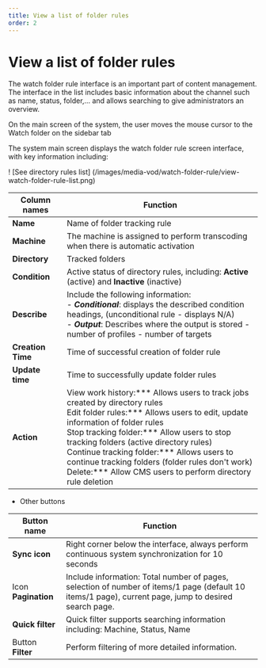 ```yaml
---
title: View a list of folder rules
order: 2
---
```


# View a list of folder rules

The watch folder rule interface is an important part of content management. The interface in the list includes basic information about the channel such as name, status, folder,... and allows searching to give administrators an overview.

On the main screen of the system, the user moves the mouse cursor to the Watch folder on the sidebar tab

The system main screen displays the watch folder rule screen interface, with key information including:

! [See directory rules list] (/images/media-vod/watch-folder-rule/view-watch-folder-rule-list.png)

| Column names      | Function                                                                                                                                                                                                                                                                                                                                                                                                                                                                              |
| ----------------- | ------------------------------------------------------------------------------------------------------------------------------------------------------------------------------------------------------------------------------------------------------------------------------------------------------------------------------------------------------------------------------------------------------------------------------------------------------------------------------------- |
| **Name**          | Name of folder tracking rule                                                                                                                                                                                                                                                                                                                                                                                                                                                          |
| **Machine**       | The machine is assigned to perform transcoding when there is automatic activation                                                                                                                                                                                                                                                                                                                                                                                                     |
| **Directory**     | Tracked folders                                                                                                                                                                                                                                                                                                                                                                                                                                                                       |
| **Condition**     | Active status of directory rules, including: **Active** (active) and **Inactive** (inactive)                                                                                                                                                                                                                                                                                                                                                    |
| **Describe**      | Include the following information: <br/>- _**Conditional**_: displays the described condition headings, (unconditional rule - displays N/A) <br/>- _**Output**_: Describes where the output is stored - number of profiles - number of targets                                                                                                                                                                                                                     |
| **Creation Time** | Time of successful creation of folder rule                                                                                                                                                                                                                                                                                                                                                                                                                                            |
| **Update time**   | Time to successfully update folder rules                                                                                                                                                                                                                                                                                                                                                                                                                                              |
| **Action**        | View work history:\*\*\* Allows users to track jobs created by directory rules<br/>Edit folder rules:\*\*\* Allows users to edit, update information of folder rules<br/>Stop tracking folder:\*\*\* Allow users to stop tracking folders (active directory rules)<br/>Continue tracking folder:\*\*\* Allows users to continue tracking folders (folder rules don't work)<br/>Delete:\*\*\* Allow CMS users to perform directory rule deletion |

- Other buttons

| Button name         | Function                                                                                                                                                                 |
| ------------------- | ------------------------------------------------------------------------------------------------------------------------------------------------------------------------ |
| **Sync icon**       | Right corner below the interface, always perform continuous system synchronization for 10 seconds                                                                        |
| Icon **Pagination** | Include information: Total number of pages, selection of number of items/1 page (default 10 items/1 page), current page, jump to desired search page. |
| **Quick filter**    | Quick filter supports searching information including: Machine, Status, Name                                                                                             |
| Button **Filter**   | Perform filtering of more detailed information.                                                                                                                          |
